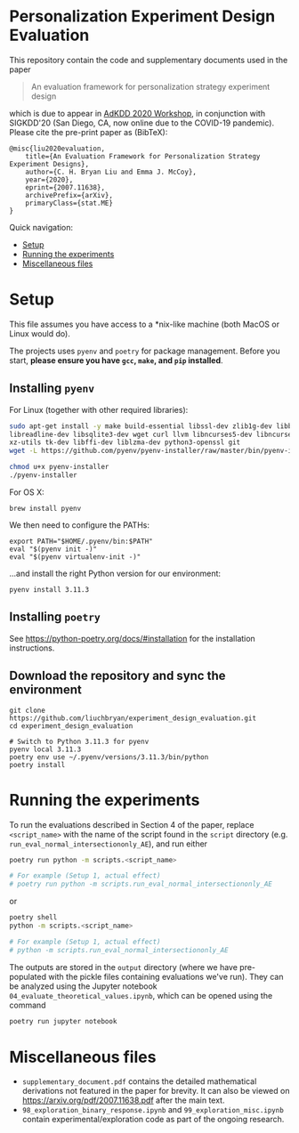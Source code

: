# Personalization Experiment Design Evaluation

This repository contain the code and supplementary documents used in the paper

> An evaluation framework for personalization strategy experiment design

which is due to appear in [AdKDD 2020 Workshop](https://www.adkdd.org/), 
in conjunction with SIGKDD'20 (San Diego, CA, now online due to the COVID-19 pandemic).
Please cite the pre-print paper as (BibTeX):

```
@misc{liu2020evaluation,
    title={An Evaluation Framework for Personalization Strategy Experiment Designs},
    author={C. H. Bryan Liu and Emma J. McCoy},
    year={2020},
    eprint={2007.11638},
    archivePrefix={arXiv},
    primaryClass={stat.ME}
}
```

Quick navigation:
- [Setup](#Setup)
- [Running the experiments](#Running-the-experiments)
- [Miscellaneous files](#Miscellaneous-files)

# Setup
This file assumes you have access to a *nix-like machine (both MacOS or
Linux would do).

The projects uses `pyenv` and `poetry` for package management.
Before you start, **please ensure you have `gcc`, `make`, and `pip` installed**.

## Installing `pyenv`

For Linux (together with other required libraries):

``` bash
sudo apt-get install -y make build-essential libssl-dev zlib1g-dev libbz2-dev \
libreadline-dev libsqlite3-dev wget curl llvm libncurses5-dev libncursesw5-dev \
xz-utils tk-dev libffi-dev liblzma-dev python3-openssl git
wget -L https://github.com/pyenv/pyenv-installer/raw/master/bin/pyenv-installer | bash

chmod u+x pyenv-installer
./pyenv-installer
```

For OS X:
```
brew install pyenv
```

We then need to configure the PATHs:
```
export PATH="$HOME/.pyenv/bin:$PATH"
eval "$(pyenv init -)"
eval "$(pyenv virtualenv-init -)"
```

...and install the right Python version for our environment:
```
pyenv install 3.11.3
```

## Installing `poetry`
See https://python-poetry.org/docs/#installation for the installation instructions.


## Download the repository and sync the environment
```
git clone https://github.com/liuchbryan/experiment_design_evaluation.git
cd experiment_design_evaluation

# Switch to Python 3.11.3 for pyenv
pyenv local 3.11.3
poetry env use ~/.pyenv/versions/3.11.3/bin/python
poetry install
```

# Running the experiments
To run the evaluations described in Section 4 of the paper, replace `<script_name>` with the name of the 
script found in the `script` directory (e.g. `run_eval_normal_intersectiononly_AE`), and run either

```bash
poetry run python -m scripts.<script_name>

# For example (Setup 1, actual effect)
# poetry run python -m scripts.run_eval_normal_intersectiononly_AE
```

or

```bash
poetry shell
python -m scripts.<script_name>

# For example (Setup 1, actual effect)
# python -m scripts.run_eval_normal_intersectiononly_AE
```

The outputs are stored in the `output` directory (where we have pre-populated with the pickle files
containing evaluations we've run). 
They can be analyzed using the Jupyter notebook `04_evaluate_theoretical_values.ipynb`, which can be opened
using the command

```bash
poetry run jupyter notebook
```

# Miscellaneous files
* `supplementary_document.pdf` contains the detailed mathematical derivations not featured in the paper for brevity. It can also be viewed on https://arxiv.org/pdf/2007.11638.pdf after the main text.
* `98_exploration_binary_response.ipynb` and `99_exploration_misc.ipynb` contain experimental/exploration code
as part of the ongoing research.
